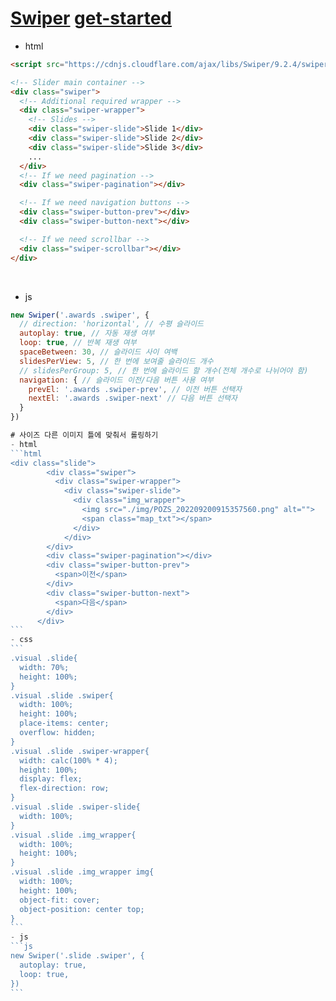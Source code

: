 # [Swiper](https://cdnjs.com/libraries/Swiper) [get-started](https://swiperjs.com/get-started)

- html
```html
<script src="https://cdnjs.cloudflare.com/ajax/libs/Swiper/9.2.4/swiper-bundle.min.js" integrity="sha512-hJrV+LKHbu+Hxkn/+ZwGOCMUkap0ZfjJbca9WT38z69+MYmRzMlvUd401TOs1b4byAm4fGDESpEcCbG2A6cibQ==" crossorigin="anonymous" referrerpolicy="no-referrer"></script>
```
```html
<!-- Slider main container -->
<div class="swiper">
  <!-- Additional required wrapper -->
  <div class="swiper-wrapper">
    <!-- Slides -->
    <div class="swiper-slide">Slide 1</div>
    <div class="swiper-slide">Slide 2</div>
    <div class="swiper-slide">Slide 3</div>
    ...
  </div>
  <!-- If we need pagination -->
  <div class="swiper-pagination"></div>

  <!-- If we need navigation buttons -->
  <div class="swiper-button-prev"></div>
  <div class="swiper-button-next"></div>

  <!-- If we need scrollbar -->
  <div class="swiper-scrollbar"></div>
</div>
```
<br>

- js
````js
new Swiper('.awards .swiper', {
  // direction: 'horizontal', // 수평 슬라이드
  autoplay: true, // 자동 재생 여부
  loop: true, // 반복 재생 여부
  spaceBetween: 30, // 슬라이드 사이 여백
  slidesPerView: 5, // 한 번에 보여줄 슬라이드 개수
  // slidesPerGroup: 5, // 한 번에 슬라이드 할 개수(전체 개수로 나뉘어야 함)
  navigation: { // 슬라이드 이전/다음 버튼 사용 여부
    prevEl: '.awards .swiper-prev', // 이전 버튼 선택자
    nextEl: '.awards .swiper-next' // 다음 버튼 선택자
  }
})

# 사이즈 다른 이미지 틀에 맞춰서 롤링하기
- html
```html
<div class="slide">
        <div class="swiper">
          <div class="swiper-wrapper">
            <div class="swiper-slide">
              <div class="img_wrapper">
                <img src="./img/POZS_202209200915357560.png" alt="">
                <span class="map_txt"></span>
              </div>
            </div>
        </div>
        <div class="swiper-pagination"></div>
        <div class="swiper-button-prev">
          <span>이전</span>
        </div>
        <div class="swiper-button-next">
          <span>다음</span>
        </div>
      </div>
```
- css
```
.visual .slide{
  width: 70%;
  height: 100%;
}
.visual .slide .swiper{
  width: 100%;
  height: 100%;
  place-items: center;
  overflow: hidden;
}
.visual .slide .swiper-wrapper{
  width: calc(100% * 4);
  height: 100%;
  display: flex;
  flex-direction: row;
}
.visual .slide .swiper-slide{
  width: 100%;
}
.visual .slide .img_wrapper{
  width: 100%;
  height: 100%;
}
.visual .slide .img_wrapper img{
  width: 100%;
  height: 100%;
  object-fit: cover;
  object-position: center top;
}
```
- js
```js
new Swiper('.slide .swiper', {
  autoplay: true,
  loop: true,
})
```
